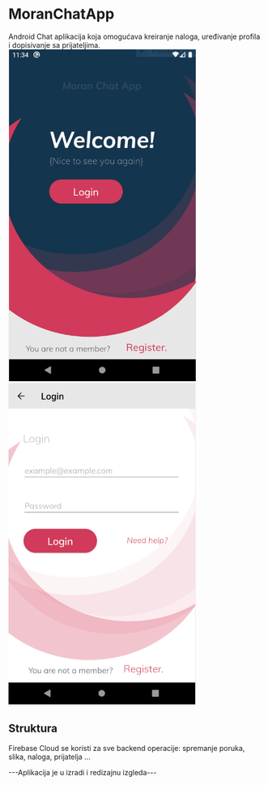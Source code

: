 # MoranChatApp
Android Chat aplikacija koja omogućava kreiranje naloga, uređivanje profila i dopisivanje sa prijateljima.
![SLIKA](https://github.com/goranmaras/MoranChatApp/blob/master/SnipZaGitChatApp.PNG)
![SLIKA](https://github.com/goranmaras/MoranChatApp/blob/master/SnipZaGitChatApp2.PNG)

## Struktura
Firebase Cloud se koristi za sve backend operacije: spremanje poruka, slika, naloga, prijatelja ...


---Aplikacija je u izradi i redizajnu izgleda---

